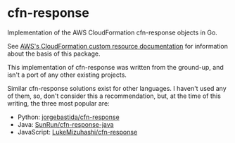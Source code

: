 # cfn-response
Implementation of the AWS CloudFormation cfn-response objects in Go.

See [AWS's CloudFormation custom resource documentation](https://docs.aws.amazon.com/AWSCloudFormation/latest/UserGuide/template-custom-resources.html) for information about the basis of this package.

This implementation of cfn-response was written from the ground-up, and isn't a port of any other existing projects.

Similar cfn-response solutions exist for other languages. I haven't used any of them, so, don't consider this a recommendation, but, at the time of this writing, the three most popular are:
 - Python: [jorgebastida/cfn-response](https://github.com/jorgebastida/cfn-response)
 - Java: [SunRun/cfn-response-java](https://github.com/SunRun/cfn-response-java)
 - JavaScript: [LukeMizuhashi/cfn-response](https://github.com/LukeMizuhashi/cfn-response)
